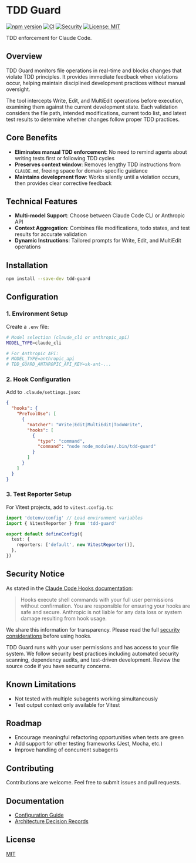 # TDD Guard

[![npm version](https://badge.fury.io/js/tdd-guard.svg)](https://www.npmjs.com/package/tdd-guard)
[![CI](https://github.com/nizos/tdd-guard/actions/workflows/ci.yml/badge.svg)](https://github.com/nizos/tdd-guard/actions/workflows/ci.yml)
[![Security](https://github.com/nizos/tdd-guard/actions/workflows/security.yml/badge.svg)](https://github.com/nizos/tdd-guard/actions/workflows/security.yml)
[![License: MIT](https://img.shields.io/badge/License-MIT-blue.svg)](LICENSE)

TDD enforcement for Claude Code.

## Overview

TDD Guard monitors file operations in real-time and blocks changes that violate TDD principles. It provides immediate feedback when violations occur, helping maintain disciplined development practices without manual oversight.

The tool intercepts Write, Edit, and MultiEdit operations before execution, examining them against the current development state. Each validation considers the file path, intended modifications, current todo list, and latest test results to determine whether changes follow proper TDD practices.

## Core Benefits

- **Eliminates manual TDD enforcement**: No need to remind agents about writing tests first or following TDD cycles
- **Preserves context window**: Removes lengthy TDD instructions from `CLAUDE.md`, freeing space for domain-specific guidance
- **Maintains development flow**: Works silently until a violation occurs, then provides clear corrective feedback

## Technical Features

- **Multi-model Support**: Choose between Claude Code CLI or Anthropic API
- **Context Aggregation**: Combines file modifications, todo states, and test results for accurate validation
- **Dynamic Instructions**: Tailored prompts for Write, Edit, and MultiEdit operations

## Installation

```bash
npm install --save-dev tdd-guard
```

## Configuration

### 1. Environment Setup

Create a `.env` file:

```bash
# Model selection (claude_cli or anthropic_api)
MODEL_TYPE=claude_cli

# For Anthropic API:
# MODEL_TYPE=anthropic_api
# TDD_GUARD_ANTHROPIC_API_KEY=sk-ant-...
```

### 2. Hook Configuration

Add to `.claude/settings.json`:

```json
{
  "hooks": {
    "PreToolUse": [
      {
        "matcher": "Write|Edit|MultiEdit|TodoWrite",
        "hooks": [
          {
            "type": "command",
            "command": "node node_modules/.bin/tdd-guard"
          }
        ]
      }
    ]
  }
}
```

### 3. Test Reporter Setup

For Vitest projects, add to `vitest.config.ts`:

```typescript
import 'dotenv/config' // Load environment variables
import { VitestReporter } from 'tdd-guard'

export default defineConfig({
  test: {
    reporters: ['default', new VitestReporter()],
  },
})
```

## Security Notice

As stated in the [Claude Code Hooks documentation](https://docs.anthropic.com/en/docs/claude-code/hooks#security-considerations):

> Hooks execute shell commands with your full user permissions without confirmation. You are responsible for ensuring your hooks are safe and secure. Anthropic is not liable for any data loss or system damage resulting from hook usage.

We share this information for transparency. Please read the full [security considerations](https://docs.anthropic.com/en/docs/claude-code/hooks#security-considerations) before using hooks.

TDD Guard runs with your user permissions and has access to your file system. We follow security best practices including automated security scanning, dependency audits, and test-driven development. Review the source code if you have security concerns.

## Known Limitations

- Not tested with multiple subagents working simultaneously
- Test output context only available for Vitest

## Roadmap

- Encourage meaningful refactoring opportunities when tests are green
- Add support for other testing frameworks (Jest, Mocha, etc.)
- Improve handling of concurrent subagents

## Contributing

Contributions are welcome. Feel free to submit issues and pull requests.

## Documentation

- [Configuration Guide](docs/CONFIGURATION.md)
- [Architecture Decision Records](docs/adr/)

## License

[MIT](LICENSE)
